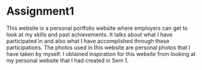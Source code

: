 # Assignment1
This website is a personal portfolio website where employers can get to look at my skills and past achievements.
It talks about what I have participated in and also what I have accomplished through these participations.
The photos used in this website are personal photos that I have taken by myself.
I obtained inspiration for this website from looking at my personal website that I had created in Sem 1.